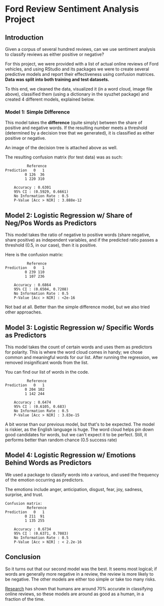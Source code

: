 # Ford Review Sentiment Analysis Project

## Introduction
Given a corpus of several hundred reviews, can we use sentiment analysis to classify reviews as either positive or negative?

For this project, we were provided with a list of actual online reviews of Ford vehicles, and using RStudio and its packages we were to create several predictive models and report their effectiveness using confusion matrices. **Data was split into both training and test datasets.**

To this end, we cleaned the data, visualized it (in a word cloud, image file above), classified them (using a dictionary in the syuzhet package) and created 4 different models, explained below.

### Model 1: Simple Difference
This model takes the **difference** (quite simply) between the share of positive and negative words. If the resulting number meets a threshold (determined by a decision tree that we generated), it is classified as either positive or negative.

An image of the decision tree is attached above as well.

The resulting confusion matrix (for test data) was as such:

`````````````````````````
          Reference
Prediction   0   1
         0 126  36
         1 220 310
                                          
    Accuracy : 0.6301          
    95% CI : (0.5929, 0.6661)
    No Information Rate : 0.5             
    P-Value [Acc > NIR] : 3.888e-12
``````````````````````````
    
## Model 2: Logistic Regression w/ Share of Neg/Pos Words as Predictors
This model takes the ratio of negative to positive words (share negative, share positive) as independent variables, and if the predicted ratio passes a threshold (0.5, in our case), then it is positive.

Here is the confusion matrix:   
``````````````````````````
          Reference
Prediction   0   1
         0 239 110
         1 107 236
                
    Accuracy : 0.6864          
    95% CI : (0.6504, 0.7208)
    No Information Rate : 0.5             
    P-Value [Acc > NIR] : <2e-16 
``````````````````````````      
Not bad at all. Better than the simple difference model, but we also tried other approaches.

## Model 3: Logistic Regression w/ Specific Words as Predictors
This model takes the count of certain words and uses them as predictors for polarity. This is where the word cloud comes in handy; we chose common and meaningful words for our list. After running the regression, we removed insignificant words from the list.

You can find our list of words in the code.
``````````````````````````  
          Reference
Prediction   0   1
         0 204 102
         1 142 244
                                         
    Accuracy : 0.6474         
    95% CI : (0.6105, 0.683)
    No Information Rate : 0.5            
    P-Value [Acc > NIR] : 3.83e-15    
``````````````````````````      
A bit worse than our previous model, but that's to be expected. The model is riskier, as the English language is huge. The word cloud helps pin down good candidates for words, but we can't expect it to be perfect. Still, it performs better than random chance (0.5 success rate)

## Model 4: Logistic Regression w/ Emotions Behind Words as Predictors
We used a package to classify words into a various, and used the frequency of the emotion occurring as predictors.

The emotions include anger, anticipation, disgust, fear, joy, sadness, surprise, and trust.
``````````````````````````  
Confusion matrix:
          Reference
Prediction   0   1
         0 211  91
         1 135 255
                                          
    Accuracy : 0.6734          
    95% CI : (0.6371, 0.7083)
    No Information Rate : 0.5             
    P-Value [Acc > NIR] : < 2.2e-16       
``````````````````````````                                            
## Conclusion
So it turns out that our second model was the best. It seems most logical; if words are generally more negative in a review, the review is more likely to be negative. The other models are either too simple or take too many risks.

[Research](http://www.mecs-press.org/ijeme/ijeme-v7-n1/v7n1-3.html) has shown that humans are around 70% accurate in classifying online reviews, so these models are around as good as a human, in a fraction of the time.
